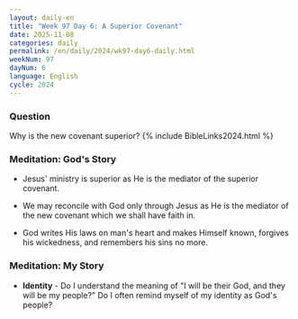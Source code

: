 ```yaml
---
layout: daily-en
title: "Week 97 Day 6: A Superior Covenant"
date: 2025-11-08
categories: daily
permalink: /en/daily/2024/wk97-day6-daily.html
weekNum: 97
dayNum: 6
language: English
cycle: 2024
---
```

### Question     
Why is the new covenant superior?
{% include BibleLinks2024.html %} 

### Meditation: God's Story   
+ Jesus' ministry is superior as He is the mediator of the superior covenant. 

+ We may reconcile with God only through Jesus as He is the mediator of the new covenant which we shall have faith in. 

+ God writes His laws on man's heart and makes Himself known, forgives his wickedness, and remembers his sins no more. 

### Meditation: My Story   
+ **Identity** - Do I understand the meaning of "I will be their God, and they will be my people?" Do I often remind myself of my identity as God's people? 
